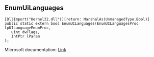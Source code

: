 ## EnumUiLanguages

```
[DllImport("Kernel32.dll")][return: MarshalAs(UnmanagedType.Bool)]
public static extern bool EnumUILanguages(EnumUILanguagesProc lpUILanguageEnumProc,
   uint dwFlags,
   IntPtr lParam
);
```

Microsoft documentation: [Link](https://docs.microsoft.com/en-us/windows/win32/api/winnls/nf-winnls-enumuilanguagesw)
